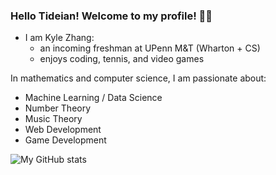 ### Hello Tideian! Welcome to my profile! 🌊👋

<!--
**RiptideStar/RiptideStar** is a ✨ _special_ ✨ repository because its `README.md` (this file) appears on your GitHub profile.

Here are some ideas to get you started:

- 🔭 I’m currently working on ...
- 🌱 I’m currently learning ...
- 👯 I’m looking to collaborate on ...
- 🤔 I’m looking for help with ...
- 💬 Ask me about ...
- 📫 How to reach me: ...
- 😄 Pronouns: ...
- ⚡ Fun fact: ...
-->
- I am Kyle Zhang: 
  - an incoming freshman at UPenn M&T (Wharton + CS)
  - enjoys coding, tennis, and video games

In mathematics and computer science, I am passionate about:
  - Machine Learning / Data Science
  - Number Theory
  - Music Theory
  - Web Development
  - Game Development

![My GitHub stats](https://github-readme-stats.vercel.app/api?username=RiptideStar&show_icons=true&theme=prussian)
